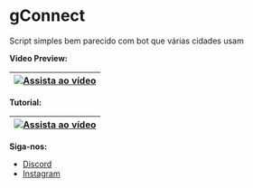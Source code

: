 # gConnect
Script simples bem parecido com bot que várias cidades usam

**Video Preview:**

| [![Assista ao vídeo](https://img.youtube.com/vi/RPYPia3zILk/0.jpg)](https://www.youtube.com/watch?v=RPYPia3zILk) |
| --- |

**Tutorial:**

| [![Assista ao vídeo](https://img.youtube.com/vi/B2dzo8vsv9M/0.jpg)](https://www.youtube.com/watch?v=B2dzo8vsv9M) |
| --- |

**Siga-nos:**
- [Discord](https://discord.gg/kh2KTGvaVX)
- [Instagram](https://www.instagram.com/sr.igamer_tv/)
